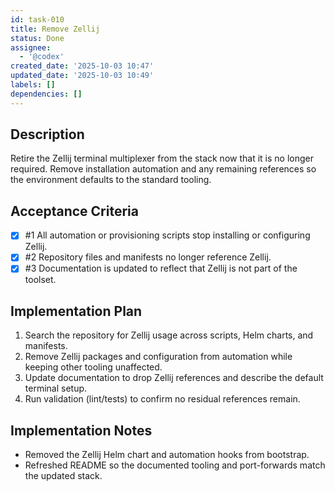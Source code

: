 ```yaml
---
id: task-010
title: Remove Zellij
status: Done
assignee:
  - '@codex'
created_date: '2025-10-03 10:47'
updated_date: '2025-10-03 10:49'
labels: []
dependencies: []
---
```


## Description

<!-- SECTION:DESCRIPTION:BEGIN -->
Retire the Zellij terminal multiplexer from the stack now that it is no longer required. Remove installation automation and any remaining references so the environment defaults to the standard tooling.
<!-- SECTION:DESCRIPTION:END -->

## Acceptance Criteria
<!-- AC:BEGIN -->
- [x] #1 All automation or provisioning scripts stop installing or configuring Zellij.
- [x] #2 Repository files and manifests no longer reference Zellij.
- [x] #3 Documentation is updated to reflect that Zellij is not part of the toolset.
<!-- AC:END -->

## Implementation Plan

<!-- SECTION:PLAN:BEGIN -->
1. Search the repository for Zellij usage across scripts, Helm charts, and manifests.
2. Remove Zellij packages and configuration from automation while keeping other tooling unaffected.
3. Update documentation to drop Zellij references and describe the default terminal setup.
4. Run validation (lint/tests) to confirm no residual references remain.
<!-- SECTION:PLAN:END -->

## Implementation Notes

<!-- SECTION:NOTES:BEGIN -->
- Removed the Zellij Helm chart and automation hooks from bootstrap.
- Refreshed README so the documented tooling and port-forwards match the updated stack.
<!-- SECTION:NOTES:END -->
